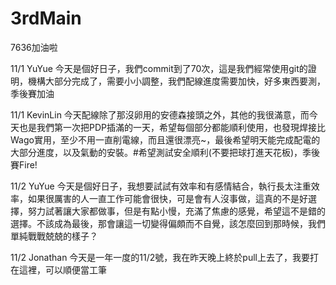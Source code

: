# 3rdMain
7636加油啦

11/1 YuYue
今天是個好日子，我們commit到了70次，這是我們經常使用git的證明，機構大部分完成了，需要小小調整，我們配線進度需要加快，好多東西要測，季後賽加油

11/1 KevinLin
今天配線除了那沒卵用的安德森接頭之外，其他的我很滿意，而今天也是我們第一次把PDP插滿的一天，希望每個部分都能順利使用，也發現焊接比Wago實用，至少不用一直削電線，而且還很漂亮~，最後希望明天能完成配電的大部分進度，以及氣動的安裝。#希望測試安全順利(不要把球打進天花板)，季後賽Fire!

11/2 YuYue
今天是個好日子，我想要試試有效率和有感情結合，執行長太注重效率，如果很厲害的人一直工作可能會很快，可是會有人沒事做，這真的不是好選擇，努力試著讓大家都做事，但是有點小慢，充滿了焦慮的感覺，希望這不是錯的選擇。不該成為最後，那會讓這一切變得偏頗而不自覺，該怎麼回到那時候，我們單純戰戰兢兢的樣子？

11/2 Jonathan
今天是一年一度的11/2號，我在昨天晚上終於pull上去了，我要打在這裡，可以順便當工筆
